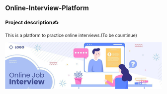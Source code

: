 ## Online-Interview-Platform

### Project description✍️
This is a platform to practice online interviews.(To be countinue)

![Interview image](https://github.com/abhaymishra24/Online-Interview-Platform/blob/main/Interview.image.jpg)

